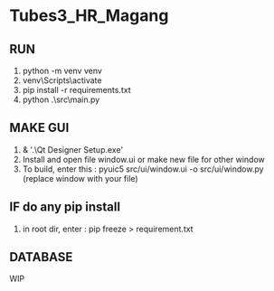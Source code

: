 # Tubes3_HR_Magang

## RUN

1. python -m venv venv
2. venv\Scripts\activate
3. pip install -r requirements.txt
4. python .\src\main.py

## MAKE GUI

1.  & '.\Qt Designer Setup.exe'
2.  Install and open file window.ui or make new file for other window
3.  To build, enter this : pyuic5 src/ui/window.ui -o src/ui/window.py (replace window with your file)

## IF do any pip install

1. in root dir, enter : pip freeze > requirement.txt

## DATABASE

WIP
